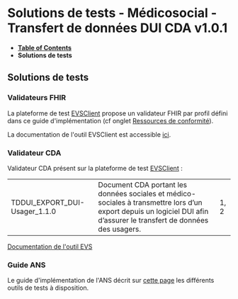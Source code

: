 # Solutions de tests - Médicosocial - Transfert de données DUI CDA v1.0.1

* [**Table of Contents**](toc.md)
* **Solutions de tests**

## Solutions de tests

### Validateurs FHIR

La plateforme de test [EVSClient](https://interop.esante.gouv.fr/evs/fhir/validator.seam?standard=60) propose un validateur FHIR par profil défini dans ce guide d'implémentation (cf onglet [Ressources de conformité](artifacts.md)).

La documentation de l'outil EVSClient est accessible [ici](https://interop.esante.gouv.fr/gazelle-documentation/EVS-Client/user.html).

### Validateur CDA

Validateur CDA présent sur la plateforme de test [EVSClient](https://interop.esante.gouv.fr/evs/cda/validator.seam?standard=44) :

| | | |
| :--- | :--- | :--- |
| TDDUI_EXPORT_DUI-Usager_1.1.0 | Document CDA portant les données sociales et médico-sociales à transmettre lors d’un export depuis un logiciel DUI afin d’assurer le transfert de données des usagers. | 1, 2 |

[Documentation de l'outil EVS](https://interop.esante.gouv.fr/gazelle-documentation/EVS-Client/user.html)

### Guide ANS

Le guide d'implémentation de l'ANS décrit sur [cette page](https://interop.esante.gouv.fr/ig/documentation/tests.html) les différents outils de tests à disposition.

